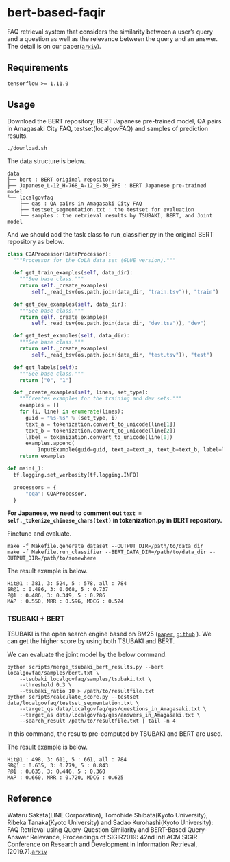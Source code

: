 # bert-based-faqir
FAQ retrieval system that considers the similarity between a user’s query and a question as well as the relevance between the query and an answer.
The detail is on our paper([`arxiv`](https://arxiv.org/abs/1905.02851)).

## Requirements
```
tensorflow >= 1.11.0
```
## Usage
Download the BERT repository, BERT Japanese pre-trained model, QA pairs in Amagasaki City FAQ, testset(localgovFAQ) and samples of prediction results.
```shell
./download.sh
```
The data structure is below.
```
data
├── bert : BERT original repository
├── Japanese_L-12_H-768_A-12_E-30_BPE : BERT Japanese pre-trained model
└── localgovfaq
    ├── qas : QA pairs in Amagasaki City FAQ
    ├── testset_segmentation.txt : the testset for evaluation
    └── samples : the retrieval results by TSUBAKI, BERT, and Joint model

```
And we should add the task class to run_classifier.py in the original BERT repository as below.
```python
class CQAProcessor(DataProcessor):
  """Processor for the CoLA data set (GLUE version)."""

  def get_train_examples(self, data_dir):
    """See base class."""
    return self._create_examples(
        self._read_tsv(os.path.join(data_dir, "train.tsv")), "train")

  def get_dev_examples(self, data_dir):
    """See base class."""
    return self._create_examples(
        self._read_tsv(os.path.join(data_dir, "dev.tsv")), "dev")

  def get_test_examples(self, data_dir):
    """See base class."""
    return self._create_examples(
        self._read_tsv(os.path.join(data_dir, "test.tsv")), "test")

  def get_labels(self):
    """See base class."""
    return ["0", "1"]

  def _create_examples(self, lines, set_type):
    """Creates examples for the training and dev sets."""
    examples = []
    for (i, line) in enumerate(lines):
      guid = "%s-%s" % (set_type, i)
      text_a = tokenization.convert_to_unicode(line[1])
      text_b = tokenization.convert_to_unicode(line[2])
      label = tokenization.convert_to_unicode(line[0])
      examples.append(
          InputExample(guid=guid, text_a=text_a, text_b=text_b, label=label))
    return examples

def main(_):
  tf.logging.set_verbosity(tf.logging.INFO)

  processors = {
      "cqa": CQAProcessor,
  }
```

**For Japanese, we need to comment out `text = self._tokenize_chinese_chars(text)` in tokenization.py in BERT repository.**

Finetune and evaluate.
```shell
make -f Makefile.generate_dataset --OUTPUT_DIR=/path/to/data_dir
make -f Makefile.run_classifier --BERT_DATA_DIR=/path/to/data_dir --OUTPUT_DIR=/path/to/somewhere
```

The result example is below.
```
Hit@1 : 381, 3: 524, 5 : 578, all : 784
SR@1 : 0.486, 3: 0.668, 5 : 0.737
P@1 : 0.486, 3: 0.349, 5 : 0.286
MAP : 0.550, MRR : 0.596, MDCG : 0.524
```

### TSUBAKI + BERT

TSUBAKI is the open search engine based on BM25 ([`paper`]( http://nlp.ist.i.kyoto-u.ac.jp/local/pubdb/skeiji/IJCNLP2008/ijcnlp08.pdf ), [`github`]( https://github.com/ku-nlp/TSUBAKI ) ).
We can get the higher score by using both TSUBAKI and BERT.

We can evaluate the joint model by the below command.
```shell
python scripts/merge_tsubaki_bert_results.py --bert localgovfaq/samples/bert.txt \
    --tsubaki localgovfaq/samples/tsubaki.txt \
    --threshold 0.3 \
    --tsubaki_ratio 10 > /path/to/resultfile.txt
python scripts/calculate_score.py --testset data/localgovfaq/testset_segmentation.txt \
    --target_qs data/localgovfaq/qas/questions_in_Amagasaki.txt \
    --target_as data/localgovfaq/qas/answers_in_Amagasaki.txt \
    --search_result /path/to/resultfile.txt | tail -n 4
```
In this command, the results pre-computed by TSUBAKI and BERT are used.

The result example is below.
```
Hit@1 : 498, 3: 611, 5 : 661, all : 784
SR@1 : 0.635, 3: 0.779, 5 : 0.843
P@1 : 0.635, 3: 0.446, 5 : 0.360
MAP : 0.660, MRR : 0.720, MDCG : 0.625
```

## Reference
Wataru Sakata(LINE Corporation), Tomohide Shibata(Kyoto University), Ribeka Tanaka(Kyoto University) and Sadao Kurohashi(Kyoto University):
FAQ Retrieval using Query-Question Similarity and BERT-Based Query-Answer Relevance,
Proceedings of SIGIR2019: 42nd Intl ACM SIGIR Conference on Research and Development in Information Retrieval,  (2019.7).[`arxiv`](https://arxiv.org/abs/1905.02851)
